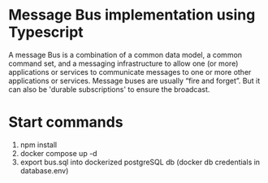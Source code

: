 # Message Bus implementation using Typescript
A message Bus is a combination of a common data model, a common command set, and a messaging infrastructure to allow one (or more) applications or services to communicate messages to one or more other applications or services. Message buses are usually “fire and forget”. But it can also be 'durable subscriptions' to ensure the broadcast. 


# Start commands
1. npm install
2. docker compose up -d
4. export bus.sql into dockerized postgreSQL db (docker db credentials in database.env) 
